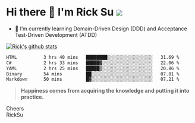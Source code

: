 # Hi there 👋 I'm Rick Su ![](https://komarev.com/ghpvc/?username=ricksu978)
<!--
**ricksu978/ricksu978** is a ✨ _special_ ✨ repository because its `README.md` (this file) appears on your GitHub profile.

Here are some ideas to get you started:

- 🔭 I’m currently working on ...
-->
- 🌱 I’m currently learning Domain-Driven Design (DDD) and Acceptance Test-Driven Development (ATDD)
<!--
- 👯 I’m looking to collaborate on ...
- 🤔 I’m looking for help with ...
- 💬 Ask me about ...
- 📫 How to reach me: ...
- 😄 Pronouns: ...
- ⚡ Fun fact: ...
-->
[![Rick's github stats](https://github-readme-stats.vercel.app/api?username=ricksu978&theme=dark)](https://github.com/ricksu978/ricksu978)

<!--START_SECTION:waka-->

```txt
HTML          3 hrs 40 mins   ████████░░░░░░░░░░░░░░░░░   31.69 %
C#            2 hrs 33 mins   █████▓░░░░░░░░░░░░░░░░░░░   22.06 %
YAML          2 hrs 25 mins   █████▒░░░░░░░░░░░░░░░░░░░   20.86 %
Binary        54 mins         ██░░░░░░░░░░░░░░░░░░░░░░░   07.81 %
Markdown      50 mins         █▓░░░░░░░░░░░░░░░░░░░░░░░   07.21 %
```

<!--END_SECTION:waka-->

> **Happiness comes from acquiring the knowledge and putting it into practice.**

Cheers  
RickSu 
